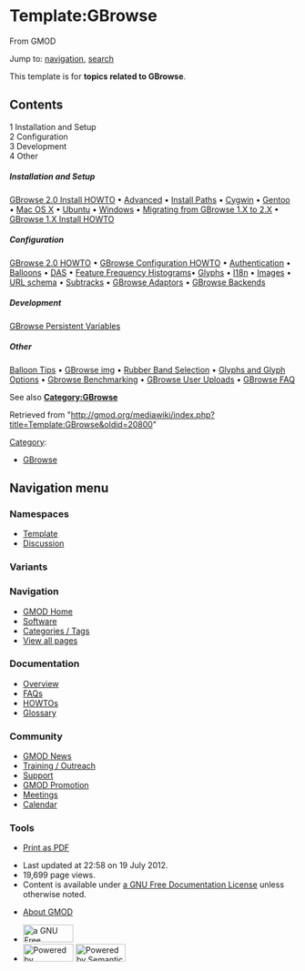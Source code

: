 <div id="mw-page-base" class="noprint">

</div>

<div id="mw-head-base" class="noprint">

</div>

<div id="content" class="mw-body" role="main">

<span id="top"></span>

<div id="mw-js-message" style="display:none;">

</div>



# <span dir="auto">Template:GBrowse</span>

<div id="bodyContent">

<div id="siteSub">

From GMOD

</div>

<div id="contentSub">

</div>

<div id="jump-to-nav" class="mw-jump">

Jump to: [navigation](#mw-navigation), [search](#p-search)

</div>

<div id="mw-content-text" class="mw-content-ltr" lang="en" dir="ltr">

This template is for **topics related to GBrowse**.

<div id="toc" class="toc">

<div id="toctitle">

## Contents

</div>

- [<span class="tocnumber">1</span> <span class="toctext">Installation
  and Setup</span>](#Installation_and_Setup)
- [<span class="tocnumber">2</span>
  <span class="toctext">Configuration</span>](#Configuration)
- [<span class="tocnumber">3</span>
  <span class="toctext">Development</span>](#Development)
- [<span class="tocnumber">4</span>
  <span class="toctext">Other</span>](#Other)

</div>

##### <span id="Installation_and_Setup" class="mw-headline">Installation and Setup</span>

[GBrowse 2.0 Install
HOWTO](GBrowse_2.0_Install_HOWTO.1 "GBrowse 2.0 Install HOWTO") •
[Advanced](GBrowse_2.0_Install_HOWTO/Advanced "GBrowse 2.0 Install HOWTO/Advanced")
• [Install Paths](GBrowse_2.0_Install_Paths "GBrowse 2.0 Install Paths")
• [Cygwin](GBrowse_Cygwin_HOWTO "GBrowse Cygwin HOWTO") •
[Gentoo](GBrowse_Gentoo_HOWTO "GBrowse Gentoo HOWTO") • [Mac OS
X](GBrowse_MacOSX_HOWTO "GBrowse MacOSX HOWTO") •
[Ubuntu](GBrowse_Ubuntu_HOWTO "GBrowse Ubuntu HOWTO") •
[Windows](GBrowse_Windows_HOWTO "GBrowse Windows HOWTO") • [Migrating
from GBrowse 1.X to
2.X](Migrating_from_GBrowse_1.X_to_2.X "Migrating from GBrowse 1.X to 2.X")
• [GBrowse 1.X Install
HOWTO](GBrowse_Install_HOWTO "GBrowse Install HOWTO")

##### <span id="Configuration" class="mw-headline">Configuration</span>

[GBrowse 2.0 HOWTO](GBrowse_2.0_HOWTO "GBrowse 2.0 HOWTO") •
<a href="GBrowse_Configuration_HOWTO" class="mw-redirect"
title="GBrowse Configuration HOWTO">GBrowse Configuration HOWTO</a> •
[Authentication](GBrowse_Configuration/Authentication "GBrowse Configuration/Authentication")
•
[Balloons](GBrowse_Configuration/Balloons "GBrowse Configuration/Balloons")
• [DAS](GBrowse_Configuration/DAS "GBrowse Configuration/DAS") •
[Feature Frequency
Histograms](GBrowse_Configuration/Feature_frequency_histograms "GBrowse Configuration/Feature frequency histograms")•
[Glyphs](GBrowse_Configuration/Glyphs "GBrowse Configuration/Glyphs") •
[I18n](GBrowse_Configuration/I18n "GBrowse Configuration/I18n") •
[Images](GBrowse_Configuration/Images "GBrowse Configuration/Images") •
[URL
schema](GBrowse_Configuration/URL_schema "GBrowse Configuration/URL schema")
•
[Subtracks](Creating_and_Managing_Subtracks_with_GBrowse2 "Creating and Managing Subtracks with GBrowse2")
• [GBrowse Adaptors](GBrowse_Adaptors "GBrowse Adaptors") • [GBrowse
Backends](GBrowse_Backends "GBrowse Backends")

##### <span id="Development" class="mw-headline">Development</span>

[GBrowse Persistent
Variables](GBrowse_Persistent_Variables "GBrowse Persistent Variables")

##### <span id="Other" class="mw-headline">Other</span>

<a href="GBrowse_Balloon_Tips" class="mw-redirect"
title="GBrowse Balloon Tips">Balloon Tips</a> • [GBrowse
img](GBrowse_img "GBrowse img") • [Rubber Band
Selection](RubberBandSelection "RubberBandSelection") • [Glyphs and
Glyph Options](Glyphs_and_Glyph_Options "Glyphs and Glyph Options") •
[Gbrowse Benchmarking](Gbrowse_Benchmarking "Gbrowse Benchmarking") •
[GBrowse User Uploads](GBrowse_User_Uploads "GBrowse User Uploads") •
[GBrowse FAQ](GBrowse_FAQ "GBrowse FAQ")

See also **[Category:GBrowse](Category:GBrowse "Category:GBrowse")**

</div>

<div class="printfooter">

Retrieved from
"<http://gmod.org/mediawiki/index.php?title=Template:GBrowse&oldid=20800>"

</div>

<div id="catlinks" class="catlinks">

<div id="mw-normal-catlinks" class="mw-normal-catlinks">

[Category](Special:Categories "Special:Categories"):

- [GBrowse](Category:GBrowse "Category:GBrowse")

</div>

</div>

<div class="visualClear">

</div>

</div>

</div>

<div id="mw-navigation">

## Navigation menu

<div id="mw-head">



<div id="left-navigation">

<div id="p-namespaces" class="vectorTabs" role="navigation"
aria-labelledby="p-namespaces-label">

### Namespaces

- <span id="ca-nstab-template"><a href="Template:GBrowse" accesskey="c"
  title="View the template [c]">Template</a></span>
- <span id="ca-talk"><a href="Template_talk:GBrowse" accesskey="t"
  title="Discussion about the content page [t]">Discussion</a></span>

</div>

<div id="p-variants" class="vectorMenu emptyPortlet" role="navigation"
aria-labelledby="p-variants-label">

### 

### Variants[](#)

<div class="menu">

</div>

</div>

</div>

<div id="right-navigation">





</div>



</div>

</div>

</div>

<div id="mw-panel">

<div id="p-logo" role="banner">

<a href="Main_Page"
style="background-image: url(../images/GMOD-cogs.png);"
title="Visit the main page"></a>

</div>

<div id="p-Navigation" class="portal" role="navigation"
aria-labelledby="p-Navigation-label">

### Navigation

<div class="body">

- <span id="n-GMOD-Home">[GMOD Home](Main_Page)</span>
- <span id="n-Software">[Software](GMOD_Components)</span>
- <span id="n-Categories-.2F-Tags">[Categories /
  Tags](Categories)</span>
- <span id="n-View-all-pages">[View all pages](Special:AllPages)</span>

</div>

</div>

<div id="p-Documentation" class="portal" role="navigation"
aria-labelledby="p-Documentation-label">

### Documentation

<div class="body">

- <span id="n-Overview">[Overview](Overview)</span>
- <span id="n-FAQs">[FAQs](Category:FAQ)</span>
- <span id="n-HOWTOs">[HOWTOs](Category:HOWTO)</span>
- <span id="n-Glossary">[Glossary](Glossary)</span>

</div>

</div>

<div id="p-Community" class="portal" role="navigation"
aria-labelledby="p-Community-label">

### Community

<div class="body">

- <span id="n-GMOD-News">[GMOD News](GMOD_News)</span>
- <span id="n-Training-.2F-Outreach">[Training /
  Outreach](Training_and_Outreach)</span>
- <span id="n-Support">[Support](Support)</span>
- <span id="n-GMOD-Promotion">[GMOD Promotion](GMOD_Promotion)</span>
- <span id="n-Meetings">[Meetings](Meetings)</span>
- <span id="n-Calendar">[Calendar](Calendar)</span>

</div>

</div>

<div id="p-tb" class="portal" role="navigation"
aria-labelledby="p-tb-label">

### Tools

<div class="body">


- <span id="t-pdf">[Print as
  PDF](http://gmod.org/mediawiki/index.php?title=Special:PdfPrint&page=Template:GBrowse)</span>

</div>

</div>

</div>

</div>

<div id="footer" role="contentinfo">

- <span id="footer-info-lastmod">Last updated at 22:58 on 19 July
  2012.</span>
- <span id="footer-info-viewcount">19,699 page views.</span>
- <span id="footer-info-copyright">Content is available under
  <a href="http://www.gnu.org/licenses/fdl-1.3.html" class="external"
  rel="nofollow">a GNU Free Documentation License</a> unless otherwise
  noted.</span>

<!-- -->

- <span id="footer-places-about">[About
  GMOD](GMOD:About "GMOD:About")</span>

<!-- -->

- <span id="footer-copyrightico">[<img src="http://www.gnu.org/graphics/gfdl-logo-small.png" width="88"
  height="31" alt="a GNU Free Documentation License" />](http://www.gnu.org/licenses/fdl-1.3.html)</span>
- <span id="footer-poweredbyico">[<img
  src="../mediawiki/skins/common/images/poweredby_mediawiki_88x31.png"
  width="88" height="31" alt="Powered by MediaWiki" />](http://www.mediawiki.org/)
  [<img
  src="../mediawiki/extensions/SemanticMediaWiki/resources/images/smw_button.png"
  width="88" height="31" alt="Powered by Semantic MediaWiki" />](https://www.semantic-mediawiki.org/wiki/Semantic_MediaWiki)</span>

<div style="clear:both">

</div>

</div>
